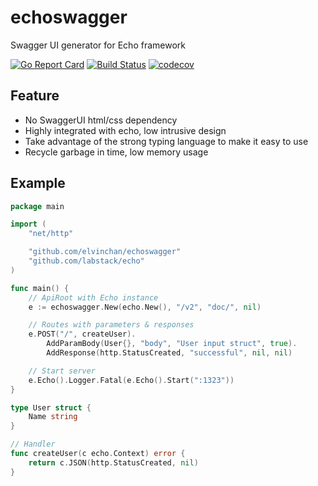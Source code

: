 # echoswagger
Swagger UI generator for Echo framework

[![Go Report Card](https://goreportcard.com/badge/github.com/elvinchan/echoswagger)](https://goreportcard.com/report/github.com/elvinchan/echoswagger)
[![Build Status](https://travis-ci.org/elvinchan/echoswagger.svg?branch=master)](https://travis-ci.org/elvinchan/echoswagger)
[![codecov](https://codecov.io/gh/elvinchan/echoswagger/branch/master/graph/badge.svg)](https://codecov.io/gh/elvinchan/echoswagger)

## Feature
- No SwaggerUI html/css dependency
- Highly integrated with echo, low intrusive design
- Take advantage of the strong typing language to make it easy to use
- Recycle garbage in time, low memory usage

## Example
```go
package main

import (
	"net/http"

	"github.com/elvinchan/echoswagger"
	"github.com/labstack/echo"
)

func main() {
	// ApiRoot with Echo instance
	e := echoswagger.New(echo.New(), "/v2", "doc/", nil)

	// Routes with parameters & responses
	e.POST("/", createUser).
		AddParamBody(User{}, "body", "User input struct", true).
		AddResponse(http.StatusCreated, "successful", nil, nil)

	// Start server
	e.Echo().Logger.Fatal(e.Echo().Start(":1323"))
}

type User struct {
	Name string
}

// Handler
func createUser(c echo.Context) error {
	return c.JSON(http.StatusCreated, nil)
}

```
